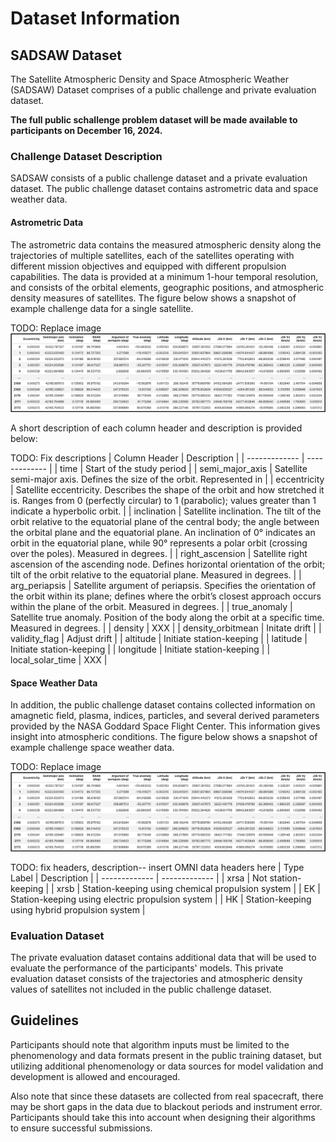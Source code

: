 # Dataset Information

## SADSAW Dataset

The Satellite Atmospheric Density and Space Atmospheric Weather (SADSAW) Dataset comprises of a public challenge and private evaluation dataset.

<b>The full public schallenge problem dataset will be made available to participants on December 16, 2024.</b>

### Challenge Dataset Description

SADSAW consists of a public challenge dataset and a private evaluation dataset. The public challenge dataset contains astrometric data and space weather data. 

#### Astrometric Data
The astrometric data contains the measured atmospheric density along the trajectories of multiple satellites, each of the satellites operating with different mission objectives and equipped with different propulsion capabilities. The data is provided at a minimum 1-hour temporal resolution, and consists of the orbital elements, geographic positions, and atmospheric density measures of satellites. The figure below shows a snapshot of example challenge data for a single satellite.

TODO: Replace image
![alt text](example_data.png)

A short description of each column header and description is provided below: 

TODO: Fix descriptions
| Column Header  | Description | 
| ------------- | ------------- | 
| time  | Start of the study period  |
| semi_major_axis | Satellite semi-major axis. Defines the size of the orbit. Represented in | 
| eccentricity | Satellite eccentricity. Describes the shape of the orbit and how stretched it is. Ranges from 0 (perfectly circular) to 1 (parabolic); values greater than 1 indicate a hyperbolic orbit. | 
| inclination | Satellite inclination. The tilt of the orbit relative to the equatorial plane of the central body; the angle between the orbital plane and the equatorial plane. An inclination of 0° indicates an orbit in the equatorial plane, while 90° represents a polar orbit (crossing over the poles). Measured in degrees. |
| right_ascension | Satellite right ascension of the ascending node. Defines horizontal orientation of the orbit; tilt of the orbit relative to the equatorial plane. Measured in degrees. |
| arg_periapsis | Satellite argument of periapsis. Specifies the orientation of the orbit within its plane; defines where the orbit’s closest approach occurs within the plane of the orbit. Measured in degrees. |
| true_anomaly | Satellite true anomaly. Position of the body along the orbit at a specific time. Measured in degrees. |
| density |  XXX  |
| density_orbitmean  | Initate drift  | 
| validity_flag  | Adjust drift  |
| altitude  | Initiate station-keeping  | 
| latitude  | Initiate station-keeping  | 
| longitude  | Initiate station-keeping  |
| local_solar_time | XXX   |


#### Space Weather Data

In addition, the public challenge dataset contains collected information on amagnetic field, plasma, indices, particles, and several derived parameters provided by the NASA Goddard Space Flight Center. This information gives insight into atmospheric conditions. The figure below shows a snapshot of example challenge space weather data.

TODO: Replace image
![alt text](example_data.png)

TODO: fix headers, description-- insert OMNI data headers here
| Type Label  | Description |
| ------------- | ------------- |
| xrsa | Not station-keeping |
| xrsb | Station-keeping using chemical propulsion system |
| EK | Station-keeping using electric propulsion system |
| HK | Station-keeping using hybrid propulsion system |

### Evaluation Dataset 
The private evaluation dataset contains additional data that will be used to evaluate the performance of the participants' models. This private evaluation dataset consists of the trajectories and atmospheric density values of satellites not included in the public challenge dataset.

## Guidelines

Participants should note that algorithm inputs must be limited to the phenomenology and data formats present in the public training dataset, but utilizing additional phenomenology or data sources for model validation and development is allowed and encouraged. 

Also note that since these datasets are collected from real spacecraft, there may be short gaps in the data due to blackout periods and instrument error. Participants should take this into account when designing their algorithms to ensure successful submissions.
